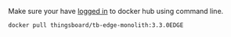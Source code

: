 Make sure your have [logged in](https://docs.docker.com/engine/reference/commandline/login/) to docker hub using command line.

```bash
docker pull thingsboard/tb-edge-monolith:3.3.0EDGE
```
